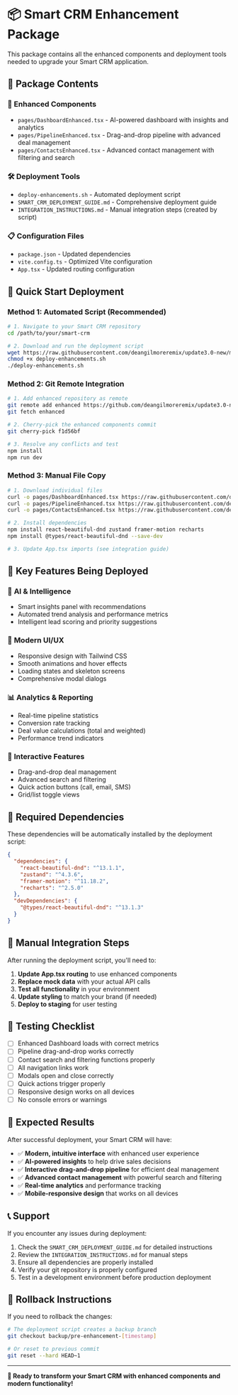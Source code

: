 # 📦 Smart CRM Enhancement Package

This package contains all the enhanced components and deployment tools needed to upgrade your Smart CRM application.

## 📁 Package Contents

### 🎯 Enhanced Components
- `pages/DashboardEnhanced.tsx` - AI-powered dashboard with insights and analytics
- `pages/PipelineEnhanced.tsx` - Drag-and-drop pipeline with advanced deal management  
- `pages/ContactsEnhanced.tsx` - Advanced contact management with filtering and search

### 🛠️ Deployment Tools
- `deploy-enhancements.sh` - Automated deployment script
- `SMART_CRM_DEPLOYMENT_GUIDE.md` - Comprehensive deployment guide
- `INTEGRATION_INSTRUCTIONS.md` - Manual integration steps (created by script)

### 📋 Configuration Files
- `package.json` - Updated dependencies
- `vite.config.ts` - Optimized Vite configuration
- `App.tsx` - Updated routing configuration

## 🚀 Quick Start Deployment

### Method 1: Automated Script (Recommended)
```bash
# 1. Navigate to your Smart CRM repository
cd /path/to/your/smart-crm

# 2. Download and run the deployment script
wget https://raw.githubusercontent.com/deangilmoreremix/update3.0-new/main/deploy-enhancements.sh
chmod +x deploy-enhancements.sh
./deploy-enhancements.sh
```

### Method 2: Git Remote Integration
```bash
# 1. Add enhanced repository as remote
git remote add enhanced https://github.com/deangilmoreremix/update3.0-new.git
git fetch enhanced

# 2. Cherry-pick the enhanced components commit
git cherry-pick f1d56bf

# 3. Resolve any conflicts and test
npm install
npm run dev
```

### Method 3: Manual File Copy
```bash
# 1. Download individual files
curl -o pages/DashboardEnhanced.tsx https://raw.githubusercontent.com/deangilmoreremix/update3.0-new/main/pages/DashboardEnhanced.tsx
curl -o pages/PipelineEnhanced.tsx https://raw.githubusercontent.com/deangilmoreremix/update3.0-new/main/pages/PipelineEnhanced.tsx
curl -o pages/ContactsEnhanced.tsx https://raw.githubusercontent.com/deangilmoreremix/update3.0-new/main/pages/ContactsEnhanced.tsx

# 2. Install dependencies
npm install react-beautiful-dnd zustand framer-motion recharts
npm install @types/react-beautiful-dnd --save-dev

# 3. Update App.tsx imports (see integration guide)
```

## 🎯 Key Features Being Deployed

### 🧠 **AI & Intelligence**
- Smart insights panel with recommendations
- Automated trend analysis and performance metrics
- Intelligent lead scoring and priority suggestions

### 🎨 **Modern UI/UX**
- Responsive design with Tailwind CSS
- Smooth animations and hover effects
- Loading states and skeleton screens
- Comprehensive modal dialogs

### 📊 **Analytics & Reporting**
- Real-time pipeline statistics
- Conversion rate tracking
- Deal value calculations (total and weighted)
- Performance trend indicators

### 🔄 **Interactive Features**
- Drag-and-drop deal management
- Advanced search and filtering
- Quick action buttons (call, email, SMS)
- Grid/list toggle views

## 🔧 Required Dependencies

These dependencies will be automatically installed by the deployment script:

```json
{
  "dependencies": {
    "react-beautiful-dnd": "^13.1.1",
    "zustand": "^4.3.6", 
    "framer-motion": "^11.18.2",
    "recharts": "^2.5.0"
  },
  "devDependencies": {
    "@types/react-beautiful-dnd": "^13.1.3"
  }
}
```

## 📝 Manual Integration Steps

After running the deployment script, you'll need to:

1. **Update App.tsx routing** to use enhanced components
2. **Replace mock data** with your actual API calls
3. **Test all functionality** in your environment
4. **Update styling** to match your brand (if needed)
5. **Deploy to staging** for user testing

## 🧪 Testing Checklist

- [ ] Enhanced Dashboard loads with correct metrics
- [ ] Pipeline drag-and-drop works correctly
- [ ] Contact search and filtering functions properly
- [ ] All navigation links work
- [ ] Modals open and close correctly
- [ ] Quick actions trigger properly
- [ ] Responsive design works on all devices
- [ ] No console errors or warnings

## 🎉 Expected Results

After successful deployment, your Smart CRM will have:

- ✅ **Modern, intuitive interface** with enhanced user experience
- ✅ **AI-powered insights** to help drive sales decisions
- ✅ **Interactive drag-and-drop pipeline** for efficient deal management
- ✅ **Advanced contact management** with powerful search and filtering
- ✅ **Real-time analytics** and performance tracking
- ✅ **Mobile-responsive design** that works on all devices

## 📞 Support

If you encounter any issues during deployment:

1. Check the `SMART_CRM_DEPLOYMENT_GUIDE.md` for detailed instructions
2. Review the `INTEGRATION_INSTRUCTIONS.md` for manual steps
3. Ensure all dependencies are properly installed
4. Verify your git repository is properly configured
5. Test in a development environment before production deployment

## 🔄 Rollback Instructions

If you need to rollback the changes:

```bash
# The deployment script creates a backup branch
git checkout backup/pre-enhancement-[timestamp]

# Or reset to previous commit
git reset --hard HEAD~1
```

---

**🚀 Ready to transform your Smart CRM with enhanced components and modern functionality!**
